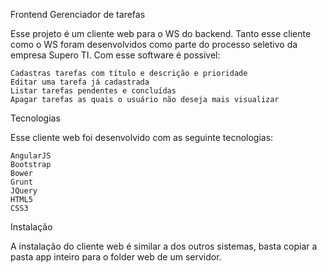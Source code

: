 
Frontend Gerenciador de tarefas

Esse projeto é um cliente web para o WS do backend. Tanto esse cliente como o WS foram desenvolvidos como parte do processo seletivo da empresa Supero TI. Com esse software é possível:

    Cadastras tarefas com título e descrição e prioridade
    Editar uma tarefa já cadastrada
    Listar tarefas pendentes e concluídas
    Apagar tarefas as quais o usuário não deseja mais visualizar

Tecnologias

Esse cliente web foi desenvolvido com as seguinte tecnologias:

    AngularJS
    Bootstrap
    Bower
    Grunt
    JQuery
    HTML5
    CSS3

Instalação

A instalação do cliente web é similar a dos outros sistemas, basta copiar a pasta app inteiro para o folder web de um servidor.